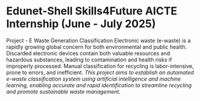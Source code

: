 # Edunet-Shell Skills4Future AICTE Internship (June - July 2025)
Project - E Waste Generation Classification
Electronic waste (e-waste) is a rapidly growing global concern for both environmental
and public health. Discarded electronic devices contain both valuable resources and
hazardous substances, leading to contamination and health risks if improperly
processed. Manual classification for recycling is labor-intensive, prone to errors, and
inefficient. *This project aims to establish an automated e-waste classification system
using artificial intelligence and machine learning, enabling accurate and rapid
identification to streamline recycling and promote sustainable waste management.*

